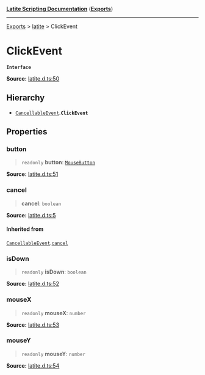 [**Latite Scripting Documentation**](../../README.md) ([**Exports**](../../exports.md))

---

[Exports](../../exports.md) > [latite](../index.md) > ClickEvent

# ClickEvent

**`Interface`**

**Source:** [latite.d.ts:50](https://github.com/LatiteScripting/latitescripting.github.io/blob/3779189/definitions/latite.d.ts#L50)

## Hierarchy

- [`CancellableEvent`](interface.CancellableEvent.md).**`ClickEvent`**

## Properties

### button

> `readonly` **button**: [`MouseButton`](../enumerations/enumeration.MouseButton.md)

**Source:** [latite.d.ts:51](https://github.com/LatiteScripting/latitescripting.github.io/blob/3779189/definitions/latite.d.ts#L51)

### cancel

> **cancel**: `boolean`

**Source:** [latite.d.ts:5](https://github.com/LatiteScripting/latitescripting.github.io/blob/3779189/definitions/latite.d.ts#L5)

#### Inherited from

[`CancellableEvent`](interface.CancellableEvent.md).[`cancel`](interface.CancellableEvent.md#cancel)

### isDown

> `readonly` **isDown**: `boolean`

**Source:** [latite.d.ts:52](https://github.com/LatiteScripting/latitescripting.github.io/blob/3779189/definitions/latite.d.ts#L52)

### mouseX

> `readonly` **mouseX**: `number`

**Source:** [latite.d.ts:53](https://github.com/LatiteScripting/latitescripting.github.io/blob/3779189/definitions/latite.d.ts#L53)

### mouseY

> `readonly` **mouseY**: `number`

**Source:** [latite.d.ts:54](https://github.com/LatiteScripting/latitescripting.github.io/blob/3779189/definitions/latite.d.ts#L54)
